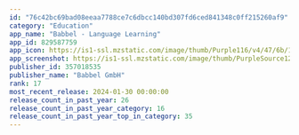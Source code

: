 ```yaml
---
id: "76c42bc69bad08eeaa7788ce7c6dbcc140bd307fd6ced841348c0ff215260af9"
category: "Education"
app_name: "Babbel - Language Learning"
app_id: 829587759
app_icon: https://is1-ssl.mzstatic.com/image/thumb/Purple116/v4/47/6b/1b/476b1b62-47b5-58fd-4f1e-1589cb4fb014/AppIcon-0-0-1x_U007epad-0-0-0-85-220.png/1024x1024bb.png
app_screenshot: https://is1-ssl.mzstatic.com/image/thumb/PurpleSource126/v4/03/62/59/036259dd-89fa-c6e2-dcca-1122575a14f1/e9e9d9c6-4357-4fda-964d-8f6114126225_AppStore_1242x2688_ENG_US_01.jpg/1242x2688bb.png
publisher_id: 357018535
publisher_name: "Babbel GmbH"
rank: 17
most_recent_release: 2024-01-30 00:00:00
release_count_in_past_year: 26
release_count_in_past_year_category: 16
release_count_in_past_year_top_in_category: 35
---
```

